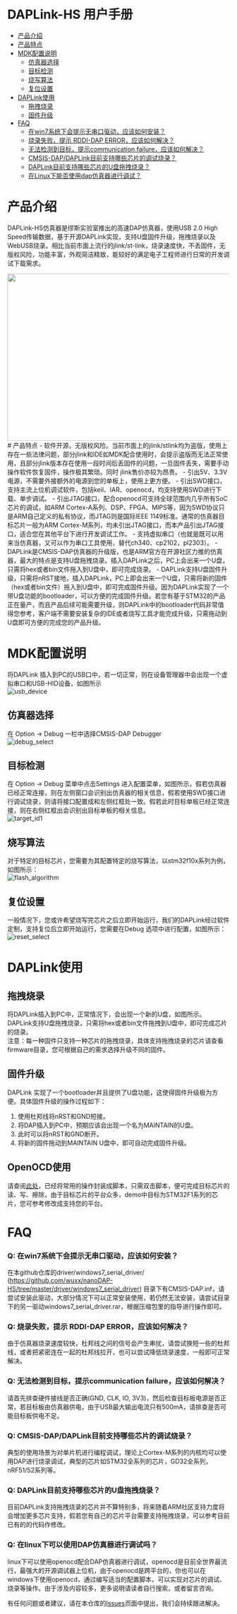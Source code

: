 # DAPLink-HS 用户手册
* [产品介绍](#产品介绍) 
* [产品特点](#产品特点)
* [MDK配置说明](#mdk配置说明)
    * [仿真器选择](#仿真器选择)
    * [目标检测](#目标检测)
    * [烧写算法](#烧写算法)
    * [复位设置](#复位设置)
* [DAPLink使用](#DAPLink使用)
    * [拖拽烧录](#拖拽烧录)
    * [固件升级](#固件升级)
* [FAQ](#faq)
    * [在win7系统下会提示无串口驱动，应该如何安装？](#q-在win7系统下会提示无串口驱动应该如何安装)
    * [烧录失败，提示 RDDI-DAP ERROR，应该如何解决？](#q-烧录失败提示-rddi-dap-error应该如何解决)
    * [无法检测到目标，提示communication failure，应该如何解决？](#q-无法检测到目标提示communication-failure应该如何解决)
    * [CMSIS-DAP/DAPLink目前支持哪些芯片的调试烧录？](#q-cmsis-dapdaplink目前支持哪些芯片的调试烧录)
    * [DAPLink目前支持哪些芯片的U盘拖拽烧录？](#q-daplink目前支持哪些芯片的u盘拖拽烧录)
	* [在Linux下能否使用dap仿真器进行调试？](#q-在linux下可以使用dap仿真器进行调试吗)

# 产品介绍
DAPLink-HS仿真器是缪斯实验室推出的高速DAP仿真器，使用USB 2.0 High Speed传输数据，基于开源DAPLink实现，支持U盘固件升级，拖拽烧录以及WebUSB烧录。相比当前市面上流行的jlink/st-link，烧录速度快，不丢固件，无版权风险，功能丰富，外观简洁精致，能较好的满足电子工程师进行日常的开发调试下载需求。   
<div align=center><img width="628" height="378" src="https://github.com/wuxx/nanoDAP-HS/blob/master/doc/nanoDAP-HS-270-0.5.jpg"/></div>  
# 产品特点
- 软件开源，无版权风险。当前市面上的jlink/stlink均为盗版，使用上存在一些法律问题，部分jlink和IDE如MDK配合使用时，会提示盗版而无法正常使用，且部分jlink版本存在使用一段时间后丢固件的问题，一旦固件丢失，需要手动操作软件恢复固件，操作极其繁琐。同时 jlink售价亦较为昂贵。
- 引出5V、3.3V电源，不需要外接额外的电源到您的单板上，使用上更方便。
- 引出SWD接口，支持主流上位机调试软件，包括keil、IAR、openocd，均支持使用SWD进行下载、单步调试。
- 引出JTAG接口，配合openocd可支持全球范围内几乎所有SoC芯片的调试，如ARM Cortex-A系列、DSP、FPGA、MIPS等，因为SWD协议只是ARM自己定义的私有协议，而JTAG则是国际IEEE 1149标准。通常的仿真器目标芯片一般为ARM Cortex-M系列，均未引出JTAG接口，而本产品引出JTAG接口，适合您在其他平台下进行开发调试工作。
- 支持虚拟串口（也就是既可以用来当仿真器，又可以作为串口工具使用，替代ch340、cp2102，pl2303）。
- DAPLink是CMSIS-DAP仿真器的升级版，也是ARM官方在开源社区力推的仿真器，最大的特点是支持U盘拖拽烧录。插入DAPLink之后，PC上会出来一个U盘，只需将hex或者bin文件拖入到U盘中，即可完成烧录。
- DAPLink支持U盘固件升级，只需将nRST接地，插入DAPLink，PC上即会出来一个U盘，只需将新的固件（hex或者bin文件）拖入到U盘中，即可完成固件升级。因为DAPLink实现了一个带U盘功能的bootloader，可以方便的完成固件升级。若您有基于STM32的产品正在量产，而且产品后续可能需要升级，则DAPLink中的bootloader代码非常值得您参考，客户端不需要安装复杂的IDE或者烧写工具才能完成升级，只需拖动到U盘即可方便的完成您的产品升级。


# MDK配置说明
将DAPLink 插入到PC的USB口中，若一切正常，则在设备管理器中会出现一个虚拟串口和USB-HID设备，如图所示  
![usb_device](https://github.com/wuxx/nanoDAP-HS/blob/master/doc/usb_device.png)
## 仿真器选择
在 Option -> Debug 一栏中选择CMSIS-DAP Debugger  
![debug_select](https://github.com/wuxx/nanoDAP-HS/blob/master/doc/debug_select.jpg)
## 目标检测
在 Option -> Debug 菜单中点击Settings 进入配置菜单，如图所示，假若仿真器已经正常连接，则在左侧窗口会识别出仿真器的相关信息，假若使用SWD接口进行调试烧录，则请将接口配置成和左侧红框处一致。假若此时目标单板已经正常连接，则在右侧红框出会识别出目标单板的相关信息。  
![target_id1](https://github.com/wuxx/nanoDAP-HS/blob/master/doc/target_id1.png)

## 烧写算法
对于特定的目标芯片，您需要为其配置特定的烧写算法，以stm32f10x系列为例，如图所示：  
![flash_algorithm](https://github.com/wuxx/nanoDAP-HS/blob/master/doc/flash_algorithm.jpg)


## 复位设置
一般情况下，您或许希望烧写完芯片之后立即开始运行，我们的DAPLink经过软件定制，支持复位后立即开始运行，您需要在Debug 选项中进行配置，如图所示：  
![reset_select](https://github.com/wuxx/nanoDAP-HS/blob/master/doc/reset_select.png)

# DAPLink使用
## 拖拽烧录
将DAPLink插入到PC中，正常情况下，会出现一个新的U盘，如图所示。
DAPLink支持U盘拖拽烧录，只需将hex或者bin文件拖拽到U盘中，即可完成芯片的烧录。  
注意：每一种固件只支持一种芯片的拖拽烧录，具体支持拖拽烧录的芯片请查看firmware目录，您可根据自己的需求选择升级不同的固件。

## 固件升级
DAPLink 实现了一个bootloader并且提供了U盘功能，这使得固件升级极为方便。具体固件升级的操作过程如下：
1. 使用杜邦线将nRST和GND短接。  
2. 将DAP插入到PC中，预期应该会出现一个名为MAINTAIN的U盘。  
3. 此时可以将nRST和GND断开。  
4. 将新的固件拖动到MAINTAIN U盘中，即可自动完成固件升级。

## OpenOCD使用
请查阅[此处](https://github.com/wuxx/openocd-toolbox)，已经将常用的操作封装成脚本，只需双击脚本，便可完成目标芯片的读、写、擦除，由于目标芯片的平台众多，demo中目标为STM32F1系列的芯片，您可参考修改成支持您的平台。  


# FAQ
### Q: 在win7系统下会提示无串口驱动，应该如何安装？  
在本github仓库的driver/windows7_serial_driver/ (https://github.com/wuxx/nanoDAP-HS/tree/master/driver/windows7_serial_driver) 目录下有CMSIS-DAP.inf，请尝试安装此驱动，大部分情况下可以正常安装使用，若仍然无法安装，请尝试目录下的另一驱动windows7_serial_driver.rar，根据压缩包里的指导进行操作即可。   
### Q: 烧录失败，提示 RDDI-DAP ERROR，应该如何解决？
由于仿真器烧录速度较快，杜邦线之间的信号会产生串扰，请尝试换短一些的杜邦线，或者把紧密连在一起的杜邦线拉开，也可以尝试降低烧录速度，一般即可正常解决。
### Q: 无法检测到目标，提示communication failure，应该如何解决？
请首先排查硬件接线是否正确(GND, CLK, IO, 3V3)，然后检查目标板电源是否正常，若目标板由仿真器供电，由于USB最大输出电流只有500mA，请排查是否可能目标板供电不足。
### Q: CMSIS-DAP/DAPLink目前支持哪些芯片的调试烧录？
 典型的使用场景为对单片机进行编程调试，理论上Cortex-M系列的内核均可以使用DAP进行烧录调试，典型的芯片如STM32全系列的芯片，GD32全系列，nRF51/52系列等。
### Q: DAPLink目前支持哪些芯片的U盘拖拽烧录？
 目前DAPLink支持拖拽烧录的芯片并不算特别多，将来随着ARM社区支持力度将会增加更多芯片支持，假若您有自己的芯片平台需要支持拖拽烧录，可以参考目前已有的的代码作修改。
### Q: 在linux下可以使用DAP仿真器进行调试吗？
 linux下可以使用openocd配合DAP仿真器进行调试，openocd是目前全世界最流行，最强大的开源调试器上位机，由于openocd是跨平台的，你也可以在windows下使用openocd，通过编写适当的配置脚本，可以实现对芯片的调试、烧录等操作。由于涉及内容较多，更多说明请读者自行搜索，或者留言咨询。  


有任何问题或者建议，请在本仓库的[Issues](https://github.com/wuxx/nanoDAP-HS/issues)页面中提出，我们会持续跟进解决。
